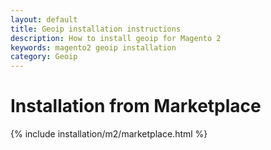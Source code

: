 ```yaml
---
layout: default
title: Geoip installation instructions
description: How to install geoip for Magento 2
keywords: magento2 geoip installation
category: Geoip
---
```


# Installation from Marketplace

{% include installation/m2/marketplace.html %}